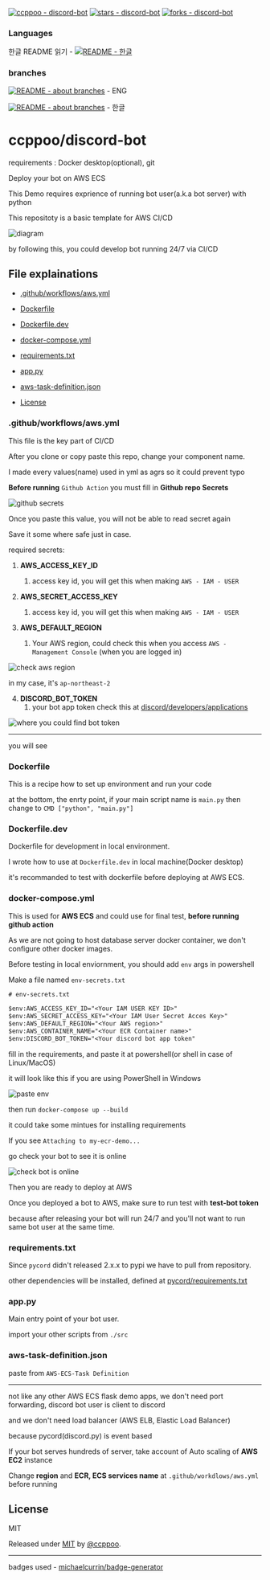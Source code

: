 [![ccppoo - discord-bot](https://img.shields.io/static/v1?label=ccppoo&message=discord-bot&color=blue&logo=github)](https://github.com/ccppoo/discord-bot "Go to GitHub repo")
[![stars - discord-bot](https://img.shields.io/github/stars/ccppoo/discord-bot?style=social)](https://github.com/ccppoo/discord-bot)
[![forks - discord-bot](https://img.shields.io/github/forks/ccppoo/discord-bot?style=social)](https://github.com/ccppoo/discord-bot)

### Languages

한글 README 읽기 - [![README - 한글](https://img.shields.io/badge/README-한글-2ea44f)](./readme/readme-lang/README-ko.md)

### branches

[![README - about branches](https://img.shields.io/badge/README-about_branches-2ea44f)](./readme/branches/readme.md) - ENG

[![README - about branches](https://img.shields.io/badge/README-about_branches-2ea44f)](./readme/branches/readme-lang/branches-ko.md) - 한글

# ccppoo/discord-bot

requirements : Docker desktop(optional), git

Deploy your bot on AWS ECS

This Demo requires exprience of running bot user(a.k.a bot server) with python

This repositoty is a basic template for AWS CI/CD

![diagram](./readme/img/discord-bot-server-cicd-flow.png)

by following this, you could develop bot running 24/7 via CI/CD

## File explainations

* [.github/workflows/aws.yml](#githubworkflowsawsyml)

* [Dockerfile](#dockerfile)

* [Dockerfile.dev](#dockerfiledev)

* [docker-compose.yml](#docker-composeyml)

* [requirements.txt](#requirementstxt)

* [app.py](#apppy)

* [aws-task-definition.json](#aws-task-definitionjson)

* [License](#license)

### .github/workflows/aws.yml

This file is the key part of CI/CD

After you clone or copy paste this repo, change your component name.

I made every values(name) used in yml as agrs so it could prevent typo

**Before running** `Github Action` you must fill in **Github repo Secrets**

![github secrets](./readme/img/github-secret-page.png)

Once you paste this value, you will not be able to read secret again

Save it some where safe just in case.

required secrets:

1. **AWS_ACCESS_KEY_ID**
   1. access key id, you will get this when making `AWS - IAM - USER`

2. **AWS_SECRET_ACCESS_KEY**
   1. access key id, you will get this when making `AWS - IAM - USER`

3. **AWS_DEFAULT_REGION**
   1. Your AWS region, could check this when you access `AWS - Management Console` (when you are logged in)

![check aws region](./readme/img/check-aws-region.png)

in my case, it's `ap-northeast-2`

4. **DISCORD_BOT_TOKEN**
   1. your bot app token check this at [discord/developers/applications](https://discord.com/developers/applications)

![where you could find bot token](./readme/img/bot-token-at-discord-dev-app.png)

------

you will see 

### Dockerfile

This is a recipe how to set up environment and run your code

at the bottom, the enrty point, if your main script name is `main.py` then change to `CMD ["python", "main.py"]`

### Dockerfile.dev

Dockerfile for development in local environment.

I wrote how to use at `Dockerfile.dev` in local machine(Docker desktop)

it's recommanded to test with dockerfile before deploying at AWS ECS.

### docker-compose.yml

This is used for **AWS ECS** and could use for final test, **before running github action**

As we are not going to host database server docker container, we don't configure other docker images.

Before testing in local enviornment, you should add `env` args in powershell

Make a file named `env-secrets.txt`

```txt
# env-secrets.txt

$env:AWS_ACCESS_KEY_ID="<Your IAM USER KEY ID>"
$env:AWS_SECRET_ACCESS_KEY="<Your IAM User Secret Acces Key>"
$env:AWS_DEFAULT_REGION="<Your AWS region>"
$env:AWS_CONTAINER_NAME="<Your ECR Container name>"
$env:DISCORD_BOT_TOKEN="<Your discord bot app token"
```

fill in the requirements, and paste it at powershell(or shell in case of Linux/MacOS)

it will look like this if you are using PowerShell in Windows

![paste env](./readme/img/paste-env-at-ps.png)

then run `docker-compose up --build`

it could take some mintues for installing requirements

If you see `Attaching to my-ecr-demo...`

go check your bot to see it is online

![check bot is online](./readme/img/bot-alive.png)

Then you are ready to deploy at AWS

Once you deployed a bot to AWS, make sure to run test with **test-bot token**

because after releasing your bot will run 24/7 and you'll not want to run same bot user at the same time.

### requirements.txt

Since `pycord` didn't released 2.x.x to pypi we have to pull from repository.

other dependencies will be installed, defined at [pycord/requirements.txt](https://github.com/Pycord-Development/pycord/blob/master/requirements.txt)

### app.py

Main entry point of your bot user.

import your other scripts from `./src`

### aws-task-definition.json

paste from `AWS-ECS-Task Definition`

---

not like any other AWS ECS flask demo apps, we don't need port forwarding, discord bot user is client to discord

and we don't need load balancer (AWS ELB, Elastic Load Balancer)

because pycord(discord.py) is event based

If your bot serves hundreds of server, take account of Auto scaling of **AWS EC2** instance

Change **region** and **ECR, ECS services name** at `.github/workdlows/aws.yml` before running

## License

MIT

Released under [MIT](/LICENSE) by [@ccppoo](https://github.com/ccppoo).

---

badges used - [michaelcurrin/badge-generator](https://michaelcurrin.github.io/badge-generator/#/)